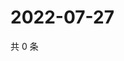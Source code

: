 # 2022-07-27

共 0 条

<!-- BEGIN WEIBO -->
<!-- 最后更新时间 Wed Jul 27 2022 16:08:18 GMT+0800 (China Standard Time) -->

<!-- END WEIBO -->
